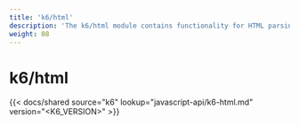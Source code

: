 ```yaml
---
title: 'k6/html'
description: 'The k6/html module contains functionality for HTML parsing.'
weight: 08
---
```


# k6/html

{{< docs/shared source="k6" lookup="javascript-api/k6-html.md" version="<K6_VERSION>" >}}
